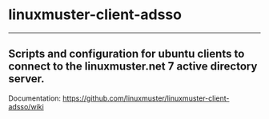 # linuxmuster-client-adsso
---
Scripts and configuration for ubuntu clients to connect to the linuxmuster.net 7 active directory server.
---

Documentation: https://github.com/linuxmuster/linuxmuster-client-adsso/wiki
